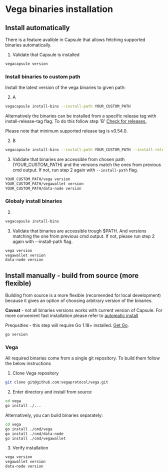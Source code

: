 # Vega binaries installation

## Install automatically

There is a feature avalible in Capsule that allows fetching supported binaries automatically.

1. Validate that Capsule is installed
```bash
vegacapsule version
```
### Install binaries to custom path
Install the latest version of the vega binaries to given path:

2. A
```bash
vegacapsule install-bins --install-path YOUR_CUSTOM_PATH
```

Alternatively the binaries can be installed from a specific release tag with install-release-tag flag. To do this follow step 'B'
[Check for releases.](https://github.com/vegaprotocol/vega/releases)

Please note that minimum supported release tag is v0.54.0.

2. B
```bash
vegacapsule install-bins --install-path YOUR_CUSTOM_PATH --install-release-tag SPECIFIC_RELEASE_TAG
```

3. Validate that binaries are accessible from chosen path (YOUR_CUSTOM_PATH) and the versions match the ones from previous cmd output. If not, run step 2 again with `--install-path` flag.
```bash
YOUR_CUSTOM_PATH/vega version
YOUR_CUSTOM_PATH/vegawallet version
YOUR_CUSTOM_PATH/data-node version
```

### Globaly install binaries
2.
```bash
vegacapsule install-bins
```

3. Validate that binaries are accessible trough $PATH. And versions matching the one from previous cmd output. If not, please run step 2 again with --install-path flag.
```bash
vega version
vegawallet version
data-node version
```

## Install manually - build from source (more flexible)

Building from source is a more flexible (recomended for local development) because it gives an option of choosing arbitrary version of the binaries.

**Caveat** - not all binaries versions works with current version of Capsule. For more convenient fast installation please refer to [automatic install](#install-automatically)

Prequsities - this step will require Go 1.18+ installed. [Get Go](https://go.dev/doc/install).
```bash
go version
```

### Vega
All required binaries come from a single git repository. To build them follow the below instructions

1. Clone Vega repository
```bash
git clone git@github.com:vegaprotocol/vega.git
```
2. Enter directory and install from source
```bash
cd vega
go install ./...
```

Alternatively, you can build binaries separately:
```bash
cd vega
go install ./cmd/vega
go install ./cmd/data-node
go install ./cmd/vegawallet
```
3. Verify installation
```bash
vega version
vegawallet version
data-node version
```